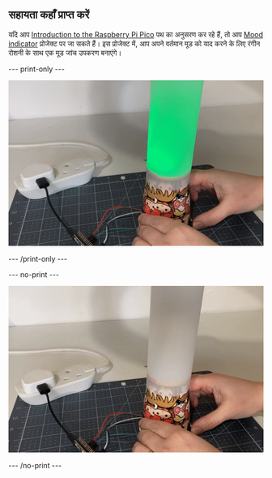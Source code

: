 ## सहायता कहाँ प्राप्त करें

यदि आप [Introduction to the Raspberry Pi Pico](https://projects.raspberrypi.org/en/raspberrypi/pico-intro) पथ का अनुसरण कर रहे हैं, तो आप [Mood indicator](https://projects.raspberrypi.org/en/projects/mood-indicator) प्रोजेक्ट पर जा सकते हैं। इस प्रोजेक्ट में, आप अपने वर्तमान मूड को याद करने के लिए रंगीन रोशनी के साथ एक मूड जांच उपकरण बनाएंगे।

--- print-only ---

![tracing paper का एक टुकड़ा एक पेपर कप के आसपास लपेटा जाता है। ट्रेसिंग पेपर के माध्यम से एक हरा प्रकाश चमकता है।](images/mood-lamp.PNG)

--- /print-only ---

--- no-print ---

![tracing paper का एक टुकड़ा एक पेपर कप के आसपास लपेटा जाता है। कप के किनारे का बटन, लैंप का रंग बदलने के लिए दबाया जाता है।](images/mood-lamp.gif)

--- /no-print ---
